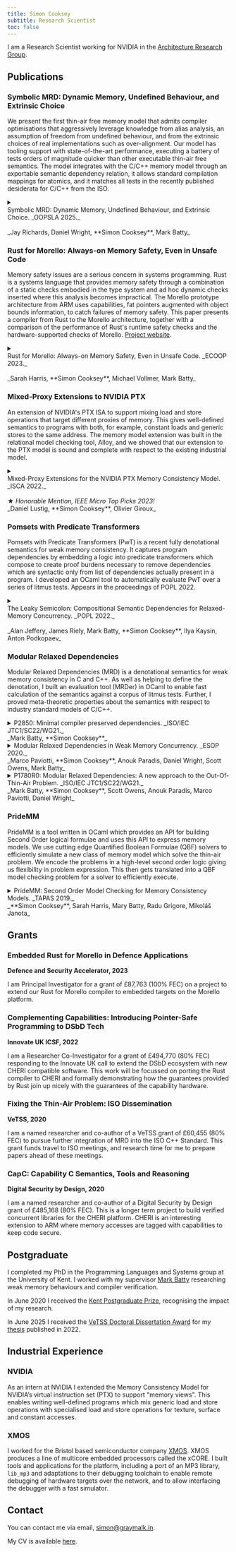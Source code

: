 ```yaml
---
title: Simon Cooksey
subtitle: Research Scientist
toc: false
---
```


I am a Research Scientist working for NVIDIA in the [Architecture Research Group](https://research.nvidia.com/person/simon-cooksey).

## Publications
### Symbolic MRD: Dynamic Memory, Undefined Behaviour, and Extrinsic Choice
We present the first thin-air free memory model that admits compiler optimisations that aggressively leverage knowledge from alias analysis, an assumption of freedom from undefined behaviour, and from the extrinsic choices of real implementations such as over-alignment.
Our model has tooling support with state-of-the-art performance, executing a battery of tests orders of magnitude quicker than other executable thin-air free semantics.
The model integrates with the C/C++ memory model through an exportable semantic dependency relation, it allows standard compilation mappings for atomics, and it matches all tests in the recently published desiderata for C/C++ from the ISO.

<details class="pub">
<summary>
<div>Symbolic MRD: Dynamic Memory, Undefined Behaviour, and Extrinsic Choice. _OOPSLA 2025._</div>
<br />
_Jay Richards, Daniel Wright, **Simon Cooksey**, Mark Batty_
</summary>
<a href="/papers/oopsla25.pdf" target="_blank">[PDF]</a>
<pre language="BibTeX">
@article{10.1145/3721089,
  author = {Richards, Jay and Wright, Daniel and Cooksey, Simon and Batty, Mark},
  title = {Symbolic MRD: Dynamic Memory, Undefined Behaviour, and Extrinsic Choice},
  year = {2025},
  issue_date = {April 2025},
  publisher = {Association for Computing Machinery},
  address = {New York, NY, USA},
  volume = {9},
  number = {OOPSLA1},
  url = {https://doi.org/10.1145/3721089},
  doi = {10.1145/3721089},
  journal = {Proc. ACM Program. Lang.},
  month = apr,
  articleno = {146},
  numpages = {25},
}
</pre>
</details>

### Rust for Morello: Always-on Memory Safety, Even in Unsafe Code
Memory safety issues are a serious concern in systems programming.
Rust is a systems language that provides memory safety through a combination of a static checks embodied in the type system and ad hoc dynamic checks inserted where this analysis becomes impractical.
The Morello prototype architecture from ARM uses capabilities, fat pointers augmented with object bounds information, to catch failures of memory safety.
This paper presents a compiler from Rust to the Morello architecture, together with a comparison of the performance of Rust's runtime safety checks and the hardware-supported checks of Morello.
[Project website](https://www.cs.kent.ac.uk/people/staff/mjb211/rust/index.htm).

<details class="pub">
<summary>
<div>Rust for Morello: Always-on Memory Safety, Even in Unsafe Code. _ECOOP 2023._</div>
<br />
_Sarah Harris, **Simon Cooksey**, Michael Vollmer, Mark Batty_
</summary>
<a href="/papers/ecoop23.pdf" target="_blank">[PDF]</a> | <a href="https://github.com/kent-weak-memory/rust" target="_blank">[GitHub]</a>
<pre language="BibTeX">
@InProceedings{SHarris:2023,
  author ={Harris, Sarah and Cooksey, Simon and Vollmer, Michael and Batty, Mark},
  title ={{Rust for Morello: Always-On Memory Safety, Even in Unsafe Code}},
  booktitle ={37th European Conference on Object-Oriented Programming (ECOOP 2023)},
  pages ={39:1--39:27},
  series ={Leibniz International Proceedings in Informatics (LIPIcs)},
  ISBN ={978-3-95977-281-5},
  ISSN ={1868-8969},
  year ={2023},
  volume ={263},
  editor ={Ali, Karim and Salvaneschi, Guido},
  publisher ={Schloss Dagstuhl -- Leibniz-Zentrum f{\"u}r Informatik},
  address ={Dagstuhl, Germany},
  URL ={https://drops.dagstuhl.de/opus/volltexte/2023/18232},
  URN ={urn:nbn:de:0030-drops-182322},
  doi ={10.4230/LIPIcs.ECOOP.2023.39},
  annote ={Keywords: Compilers, Rust, Memory Safety, CHERI}
}</pre>
</details>

### Mixed-Proxy Extensions to NVIDIA PTX

An extension of NVIDIA's PTX ISA to support mixing load and store operations that target different proxies of memory. This gives well-defined semantics to programs with both, for example, constant loads and generic stores to the same address.
The memory model extension was built in the relational model checking tool, Alloy, and we showed that our extension to the PTX model is sound and complete with respect to the existing industrial model.

<details class="pub">
<summary>
<div>Mixed-Proxy Extensions for the NVIDIA PTX Memory Consistency Model. _ISCA 2022._</div>
<br />
★ <i>Honorable Mention, IEEE Micro Top Picks 2023!</i>
<br />
_Daniel Lustig, **Simon Cooksey**, Olivier Giroux_
</summary>
<a href="papers/isca22.pdf" target="_blank">[PDF]</a>
<pre language="BibTeX">@inproceedings{DLustig:2022,
  author = {Lustig, Daniel and Cooksey, Simon and Giroux, Olivier},
  title = {Mixed-Proxy Extensions for the NVIDIA PTX Memory Consistency Model: Industrial Product},
  booktitle = {Proceedings of the 49th Annual International Symposium on Computer Architecture},
  pages = {1058-1070},
  publisher = {Association for Computing Machinery},
  year = {2022},
  isbn = {9781450386104},
  address = {New York, NY, USA},
  url = {https://doi.org/10.1145/3470496.3533045},
  doi = {10.1145/3470496.3533045},
  numpages = {13},
  location = {New York, New York},
  series = {ISCA '22}
}</pre>
</details>


### Pomsets with Predicate Transformers

Pomsets with Predicate Transformers (PwT) is a recent fully denotational semantics for weak memory consistency.
It captures program dependencies by embedding a logic into predicate transformers which compose to create proof burdens necessary to remove dependencies which are syntactic only from list of dependencies actually present in a program.
I developed an OCaml tool to automatically evaluate PwT over a series of litmus tests. Appears in the proceedings of POPL 2022.

<details class="pub">
<summary>
<div>The Leaky Semicolon: Compositional Semantic Dependencies for Relaxed-Memory Concurrency. _POPL 2022._</div>
<br >
_Alan Jeffery, James Riely, Mark Batty, **Simon Cooksey**, Ilya Kaysin, Anton Podkopaev_
</summary>
<a href="papers/popl22.pdf" target="_blank">[PDF]</a>
<pre language="BibTeX">@inproceedings{AJeffrey:2022,
  title={The Leaky Semicolon: Compositional Semantic Dependencies for Relaxed-Memory Concurrency},
  author={Jeffrey, Alan and Riely, James and Batty, Mark and Cooksey, Simon and Kaysin, Ilya and Podkopaev, Anton},
  booktitle={Proceedings of the 49th {ACM} {SIGPLAN} Symposium on Principles of Programming Languages, {POPL} 2022, Philadelphia, USA, January 18-20, 2022},
  editor={Rajeev Alur and Hongseok Yang},
  pages={54--84},
  publisher={{ACM}},
  year={2022},
  url={https://doi.org/10.1145/3498716}
}
</pre>
</details>

### Modular Relaxed Dependencies

Modular Relaxed Dependencies (MRD) is a denotational semantics for weak memory consistency in C and C++.
As well as helping to define the denotation, I built an evaluation tool (MRDer) in OCaml to enable fast calculation of the semantics against a corpus of litmus tests.
Further, I proved meta-theoretic properties about the semantics with respect to industry standard models of C/C++.

<details class="pub">
<summary>
P2850: Minimal compiler preserved dependencies. _ISO/IEC JTC1/SC22/WG21._
<br >
_Mark Batty, **Simon Cooksey**_
</summary>
<a href="/iso-papers/p2850/p2850r0.html" rel="noreferrer" target="_blank">Online working document</a>
<pre language="BibTeX">@techreport{MBatty:P2850,
    author="Batty, Mark and Cooksey, Simon",
    title="Minimal compiler preserved dependencies",
    institution="ISO/IEC JTC1/SC22/WG21",
    month="June",
    year="2023",
    number="P2850R0"
}</pre>
</details>

<details class="pub">
<summary>
Modular Relaxed Dependencies in Weak Memory Concurrency. _ESOP 2020._
<br >
_Marco Paviotti, **Simon Cooksey**, Anouk Paradis, Daniel Wright, Scott Owens, Mark Batty_
</summary>
<a href="papers/esop20.pdf" target="_blank">[PDF]</a>
<pre language="BibTeX">@inproceedings{MPaviotti:ESOP20,
  title={Modular Relaxed Dependencies in Weak Memory Concurrency},
  author={Pavoitti, Marco and Cooksey, Simon and Paradis, Anouk and Wright, Daniel and Owens, Scott and Batty, Mark},
  booktitle="Programming Languages and Systems",
  editor="M{\"u}ller, Peter",
  year="2020",
  publisher="Springer International Publishing",
  address="Cham",
  pages="599--625",
}
</pre>
</details>

<details class="pub">
<summary>
P1780R0: Modular Relaxed Dependencies: A new approach to the Out-Of-Thin-Air Problem.
_ISO/IEC JTC1/SC22/WG21._
<br >
_Mark Batty, **Simon Cooksey**, Scott Owens, Anouk Paradis, Marco Paviotti, Daniel Wright_
</summary>
<a href="https://wg21.link/p1780" rel="noreferrer" target="_blank">Online working document</a>
<pre language="BibTeX">@techreport{MBatty:P1780,
  author="Batty, Mark and Cooksey, Simon and Owens, Scott and Paradis, Anouk and Paviotti, Marco and Wright, Daniel",
  title="Modular Relaxed Dependencies: A new approach to the Out-Of-Thin-Air Problem",
  institution="ISO/IEC JTC1/SC22/WG21",
  month="June",
  year="2019",
  number="P1780R0"
}</pre>
</details>

### PrideMM

PrideMM is a tool written in OCaml which provides an API for building Second Order logical formulae and uses this API to express memory models.
We use cutting edge Quantified Boolean Formulae (QBF) solvers to efficiently simulate a new class of memory model which solve the thin-air problem.
We encode the problems in a high-level second order logic giving us flexibility in problem expression.
This then gets translated into a QBF model checking problem for a solver to efficiently execute.

<details class="pub">
<summary>
PrideMM: Second Order Model Checking for Memory Consistency Models. _TAPAS 2019._
<br >
_**Simon Cooksey**, Sarah Harris, Mary Batty, Radu Grigore, Mikoláš Janota_
</summary>
<a href="papers/tapas19.pdf" target="_blank">[PDF]</a>
<pre language="BibTeX">@inproceedings{SCooksey:TAPAS19,
  author="Cooksey, Simon and Harris, Sarah and Batty, Mark and Grigore, Radu and Janota, Mikol\'{a}\v{s}",
  title="PrideMM: Second Order Model Checking for Memory Consistency Models",
  booktitle="10th Workshop on Tools for Automatic Program Analysis",
  year="2019"
}</pre>
</details>

## Grants
### Embedded Rust for Morello in Defence Applications
**Defence and Security Accelerator, 2023**

I am Principal Investigator for a grant of £87,763 (100% FEC) on a project to extend our Rust for Morello compiler to embedded targets on the Morello platform.

### Complementing Capabilities: Introducing Pointer-Safe Programming to DSbD Tech
**Innovate UK ICSF, 2022**

I am a Researcher Co-Investigator for a grant of £494,770 (80% FEC) responding to the Innovate UK call to extend the DSbD ecosystem with new CHERI compatible software.
This work will be focussed on porting the Rust compiler to CHERI and formally demonstrating how the guarantees provided by Rust join up nicely with the guarantees of the capability hardware.

### Fixing the Thin-Air Problem: ISO Dissemination
**VeTSS, 2020**

I am a named researcher and co-author of a VeTSS grant of £60,455 (80% FEC) to pursue further integration of MRD into the ISO C++ Standard.
This grant funds travel to ISO meetings, and research time for me to prepare papers ahead of these meetings.

### CapC: Capability C Semantics, Tools and Reasoning
**Digital Security by Design, 2020**

I am a named researcher and co-author of a Digital Security by Design grant of £485,168 (80% FEC).
This is a longer term project to build verified concurrent libraries for the CHERI platform.
CHERI is an interesting extension to ARM where memory accesses are tagged with capabilities to keep code secure.

## Postgraduate
I completed my PhD in the Programming Languages and Systems group at the University of Kent.
I worked with my supervisor [Mark Batty][mark] researching weak memory behaviours and compiler verification.

In June 2020 I received the [Kent Postgraduate Prize][prize], recognising the impact of my research.

In June 2025 I received the [VeTSS Doctoral Dissertation Award][vetss-prize] for my [thesis](/papers/thesis.pdf) published in 2022.

[mark]: https://www.kent.ac.uk/computing/people/3126/batty-mark
[prize]: https://blogs.kent.ac.uk/graduateschoolnews/2020/05/19/graduate-school-prizes-2020/
[vetss-prize]: https://vetss.org.uk/vetss-annual-conference-2025-concluded/

## Industrial Experience
### NVIDIA
As an intern at NVIDIA I extended the Memory Consistency Model for NVIDIA’s virtual instruction set (PTX) to support "memory views".
This enables writing well-defined programs which mix generic load and store operations with specialised load and store operations for texture, surface and constant accesses.

### XMOS
I worked for the Bristol based semiconductor company [XMOS][xmos].
XMOS produces a line of multicore embedded processors called the xCORE.
I built tools and applications for the platform, including a port of an MP3 library, `lib_mp3` and adaptations to their debugging toolchain to enable remote debugging of hardware targets over the network, and to allow interfacing the debugger with a fast simulator.

[xmos]: https://www.xmos.com

## Contact
You can contact me via email, [simon@graymalk.in](mailto:simon@graymalk.in).

My CV is available [here](./cv.pdf).

